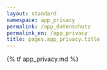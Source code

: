 ```yaml
---
layout: standard
namespace: app_privacy
permalink: /app_datenschutz
permalink_en: /app_privacy
title: pages.app_privacy.title
---
```

{% tf app_privacy.md %}
